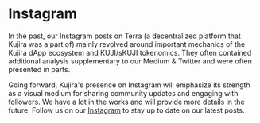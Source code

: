 # Instagram

In the past, our Instagram posts on Terra (a decentralized platform that Kujira was a part of) mainly revolved around important mechanics of the Kujira dApp ecosystem and KUJI/sKUJI tokenomics. They often contained additional analysis supplementary to our Medium & Twitter and were often presented in parts.

Going forward, Kujira's presence on Instagram will emphasize its strength as a visual medium for sharing community updates and engaging with followers. We have a lot in the works and will provide more details in the future. Follow us on our [Instagram](https://www.instagram.com/teamkujira/) to stay up to date on our latest posts.
